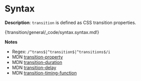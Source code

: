 # Syntax

__Description__: `transition` is defined as CSS transition properties.

{!transition/general/_code/syntax.syntax.md!}

__Notes__

+ Regex: `/^trans$|^transition$|^transitions$/i`
+ <span class="mdn-tag">MDN</span> [transition-property](https://developer.mozilla.org/en-US/docs/Web/CSS/transition-property)
+ <span class="mdn-tag">MDN</span> [transition-duration](https://developer.mozilla.org/en-US/docs/Web/CSS/transition-duration)
+ <span class="mdn-tag">MDN</span> [transition-delay](https://developer.mozilla.org/en-US/docs/Web/CSS/transition-delay)
+ <span class="mdn-tag">MDN</span> [transition-timing-function](https://developer.mozilla.org/en-US/docs/Web/CSS/transition-timing-function)

<div class="end"></div>

